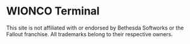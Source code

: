 # WIONCO Terminal
This site is not affiliated with or endorsed by Bethesda Softworks or the Fallout franchise. All trademarks belong to their respective owners.
